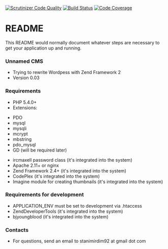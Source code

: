 [![Scrutinizer Code Quality](https://scrutinizer-ci.com/b/StanimirDim92/zend-boilerplate/badges/quality-score.png?b=master&s=71bc74b76226343db923665d8f38a98bb0a9bda2)](https://scrutinizer-ci.com/b/StanimirDim92/zend-boilerplate/?branch=master)
[![Build Status](https://scrutinizer-ci.com/b/StanimirDim92/zend-boilerplate/badges/build.png?b=master&s=704c12da23521b3fe93c50db10508d5728e1ec69)](https://scrutinizer-ci.com/b/StanimirDim92/zend-boilerplate/build-status/master)
[![Code Coverage](https://scrutinizer-ci.com/b/StanimirDim92/zend-boilerplate/badges/coverage.png?b=master&s=0925fea037470f30a28e78b47ebae47f45a4166c)](https://scrutinizer-ci.com/b/StanimirDim92/zend-boilerplate/?branch=master)
# README #

This README would normally document whatever steps are necessary to get your application up and running.

### Unnamed CMS ###

* Trying to rewrite Wordpess with Zend Framework 2
* Version 0.03

### Requirements ###

* PHP 5.4.0+
* Extensions:
 - PDO
 - mysql
 - mysqli
 - mcrypt
 - mbstring
 - pdo_mysql
 - GD (will be required later)
* ircmaxell password class (it's integrated into the system)
* Apache 2.11+ or nginx
* Zend Framework 2.4+ (it's integrated into the system)
* CodePlex (it's integrated into the system)
* Imagine module for creating thumbnails (it's integrated into the system)

### Requirements for development ###

* APPLICATION_ENV must be set to development via .htaccess
* ZendDeveloperTools (it's integrated into the system)
* bjyoungblood (it's integrated into the system)

### Contacts ###

* For questions, send an email to stanimirdim92 at gmail dot com